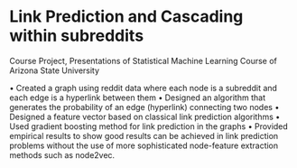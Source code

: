 # Link Prediction and Cascading within subreddits

Course Project, Presentations of Statistical Machine Learning Course of Arizona State University

• Created a graph using reddit data where each node is a subreddit and each edge is a hyperlink between them
• Designed an algorithm that generates the probability of an edge (hyperlink) connecting two nodes
• Designed a feature vector based on classical link prediction algorithms
• Used gradient boosting method for link prediction in the graphs
• Provided empirical results to show good results can be achieved in link prediction problems without the use of more sophisticated node-feature extraction methods such 
as node2vec.
